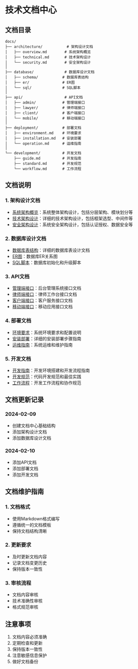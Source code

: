 # 技术文档中心

## 文档目录
```
docs/
├── architecture/           # 架构设计文档
│   ├── overview.md        # 系统架构概览
│   ├── technical.md       # 技术架构设计
│   └── security.md        # 安全架构设计
│
├── database/              # 数据库设计文档
│   ├── schema/           # 数据库表结构
│   ├── er/               # ER图
│   └── sql/              # SQL脚本
│
├── api/                   # API文档
│   ├── admin/            # 管理端接口
│   ├── lawyer/           # 律师端接口
│   ├── client/           # 客户端接口
│   └── mobile/           # 移动端接口
│
├── deployment/           # 部署文档
│   ├── environment.md    # 环境要求
│   ├── installation.md   # 安装部署
│   └── operation.md      # 运维指南
│
└── development/          # 开发文档
    ├── guide.md          # 开发指南
    ├── standard.md       # 开发规范
    └── workflow.md       # 工作流程
```

## 文档说明

### 1. 架构设计文档
- [系统架构概览](architecture/overview.md)：系统整体架构设计，包括分层架构、模块划分等
- [技术架构设计](architecture/technical.md)：详细的技术架构设计，包括框架选型、中间件等
- [安全架构设计](architecture/security.md)：系统安全架构设计，包括认证授权、数据安全等

### 2. 数据库设计文档
- [数据库表结构](database/schema/)：详细的数据库表设计文档
- [ER图](database/er/)：数据库ER关系图
- [SQL脚本](database/sql/)：数据库初始化和升级脚本

### 3. API文档
- [管理端接口](api/admin/)：后台管理系统接口文档
- [律师端接口](api/lawyer/)：律师工作台接口文档
- [客户端接口](api/client/)：客户服务接口文档
- [移动端接口](api/mobile/)：移动应用接口文档

### 4. 部署文档
- [环境要求](deployment/environment.md)：系统环境要求和配置说明
- [安装部署](deployment/installation.md)：详细的安装部署步骤指南
- [运维指南](deployment/operation.md)：系统运维和维护指南

### 5. 开发文档
- [开发指南](development/guide.md)：开发环境搭建和开发流程指南
- [开发规范](development/standard.md)：代码开发规范和最佳实践
- [工作流程](development/workflow.md)：开发工作流程和协作规范

## 文档更新记录

### 2024-02-09
- 创建文档中心基础结构
- 添加架构设计文档
- 添加数据库设计文档

### 2024-02-10
- 添加API文档
- 添加部署文档
- 添加开发文档

## 文档维护指南

### 1. 文档格式
- 使用Markdown格式编写
- 遵循统一的文档模板
- 保持文档结构清晰

### 2. 更新要求
- 及时更新文档内容
- 记录文档变更历史
- 保持版本一致性

### 3. 审核流程
- 文档内容审核
- 技术准确性审核
- 格式规范审核

## 注意事项
1. 文档内容必须准确
2. 定期检查和更新
3. 保持版本一致性
4. 注意敏感信息保护
5. 做好文档备份 